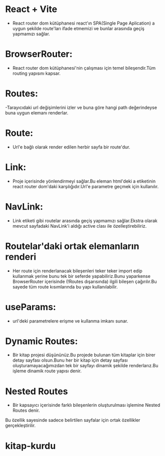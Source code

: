 # React + Vite

- React router dom kütüphanesi react'ın SPA(Single Page Aplication) a uygun şekilde route'ları ifade etmemizi ve bunlar arasında geçiş yapmamızı sağlar.

# BrowserRouter:
- React router dom kütüphanesi'nin çalışması için temel bileşendir.Tüm routing yapısını kapsar.

 # Routes:
-Tarayıcıdaki url değişimlerini izler ve buna göre hangi path değerindeyse buna uygun elemanı renderlar.

# Route:
- Url'e bağlı olarak render edilen herbir sayfa bir route'dur.

# Link:
- Proje içerisinde yönlendirmeyi sağlar.Bu eleman html'deki a etiketinin react router dom'daki karşılığıdır.Url'e parametre geçmek için kullanılır.

# NavLink:
- Link etiketi gibi routelar arasında geçiş yapmamızı sağlar.Ekstra olarak mevcut sayfadaki NavLink'i aldığı active clası ile özelleştirebiliriz.

# Routelar'daki ortak elemanların renderi
- Her route için renderlanacak bileşenleri teker teker import edip kullanmak yerine bunu tek bir seferde yapabiliriz.Bunu yaparkense BrowserRouter içerisinde (!Routes dışarısında) ilgili bileşen çağırılır.Bu sayede tüm route kısımlarında bu yapı kullanılabilir.

# useParams:
- url'deki parametrelere erişme ve kullanma imkanı sunar.

#  Dynamic Routes:
- Bir kitap projesi düşününüz.Bu projede bulunan tüm kitaplar için birer detay sayfası olsun.Bunu her bir kitap için detay sayfası oluşturamayacağımızdan tek bir sayfayı dinamik şekilde renderlarız.Bu işleme dinamik route yapısı denir.

# Nested Routes
- Bir kapsayıcı içerisinde farklı bileşenlerin oluşturulması işlemine Nested Routes denir.

Bu özellik sayesinde sadece belirtilen sayfalar için ortak özellikler gerçekleştirilir.
# kitap-kurdu
